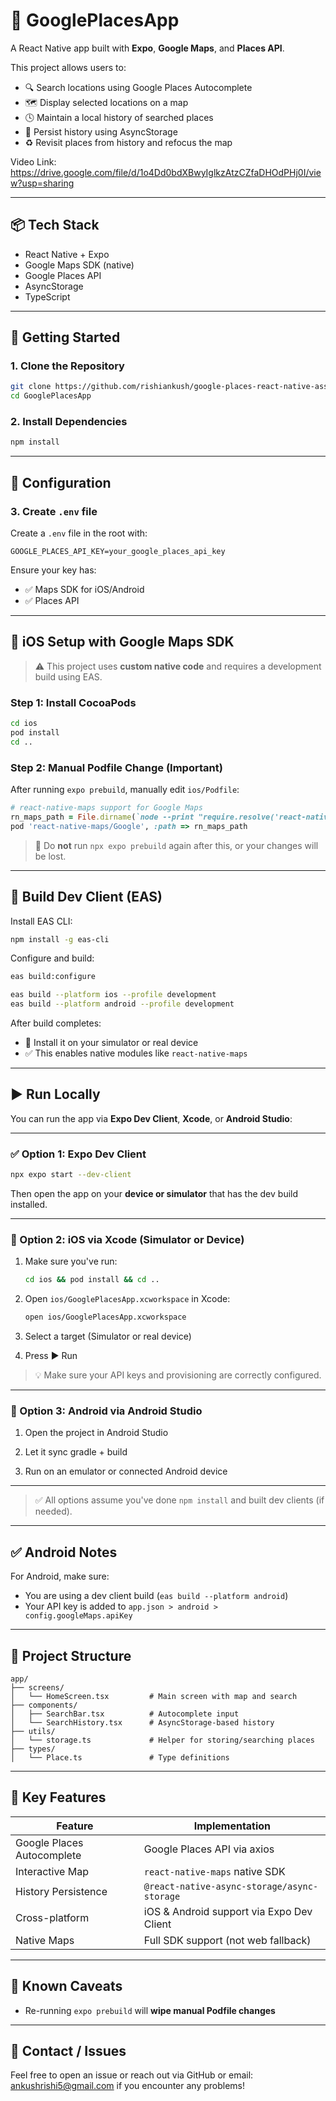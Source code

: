 
# 📍 GooglePlacesApp

A React Native app built with **Expo**, **Google Maps**, and **Places API**.

This project allows users to:
- 🔍 Search locations using Google Places Autocomplete
- 🗺️ Display selected locations on a map
- 🕓 Maintain a local history of searched places
- 📱 Persist history using AsyncStorage
- ♻️ Revisit places from history and refocus the map

Video Link: https://drive.google.com/file/d/1o4Dd0bdXBwyIglkzAtzCZfaDHOdPHj0I/view?usp=sharing

---

## 📦 Tech Stack

- React Native + Expo
- Google Maps SDK (native)
- Google Places API
- AsyncStorage
- TypeScript

---

## 🚀 Getting Started

### 1. Clone the Repository

```bash
git clone https://github.com/rishiankush/google-places-react-native-assignment.git
cd GooglePlacesApp
```

### 2. Install Dependencies

```bash
npm install
```
---

## 🔐 Configuration

### 3. Create `.env` file

Create a `.env` file in the root with:

```env
GOOGLE_PLACES_API_KEY=your_google_places_api_key
```

Ensure your key has:
- ✅ Maps SDK for iOS/Android
- ✅ Places API

---

## 📱 iOS Setup with Google Maps SDK

> ⚠️ This project uses **custom native code** and requires a development build using EAS.

### Step 1: Install CocoaPods

```bash
cd ios
pod install
cd ..
```

### Step 2: Manual Podfile Change (Important)

After running `expo prebuild`, manually edit `ios/Podfile`:

```ruby
# react-native-maps support for Google Maps
rn_maps_path = File.dirname(`node --print "require.resolve('react-native-maps/package.json')"`)
pod 'react-native-maps/Google', :path => rn_maps_path
```

> 🛑 Do **not** run `npx expo prebuild` again after this, or your changes will be lost.

---

## 🔨 Build Dev Client (EAS)

Install EAS CLI:

```bash
npm install -g eas-cli
```

Configure and build:

```bash
eas build:configure

eas build --platform ios --profile development
eas build --platform android --profile development
```

After build completes:
- 📲 Install it on your simulator or real device
- ✅ This enables native modules like `react-native-maps`

---

## ▶️ Run Locally

You can run the app via **Expo Dev Client**, **Xcode**, or **Android Studio**:

---

### ✅ Option 1: Expo Dev Client

```bash
npx expo start --dev-client
```

Then open the app on your **device or simulator** that has the dev build installed.

---

### 🧪 Option 2: iOS via Xcode (Simulator or Device)

1. Make sure you've run:

   ```bash
   cd ios && pod install && cd ..
   ```

2. Open `ios/GooglePlacesApp.xcworkspace` in Xcode:

   ```bash
   open ios/GooglePlacesApp.xcworkspace
   ```

3. Select a target (Simulator or real device)

4. Press ▶️ Run

> 💡 Make sure your API keys and provisioning are correctly configured.

---

### 🤖 Option 3: Android via Android Studio

1. Open the project in Android Studio

2. Let it sync gradle + build

3. Run on an emulator or connected Android device

---

> ✅ All options assume you've done `npm install` and built dev clients (if needed).

---

## ✅ Android Notes

For Android, make sure:
- You are using a dev client build (`eas build --platform android`)
- Your API key is added to `app.json > android > config.googleMaps.apiKey`

---

## 📂 Project Structure

```
app/
├── screens/
│   └── HomeScreen.tsx         # Main screen with map and search
├── components/
│   ├── SearchBar.tsx          # Autocomplete input
│   └── SearchHistory.tsx      # AsyncStorage-based history
├── utils/
│   └── storage.ts             # Helper for storing/searching places
├── types/
│   └── Place.ts               # Type definitions
```

---

## 📌 Key Features

| Feature                    | Implementation                       |
|---------------------------|---------------------------------------|
| Google Places Autocomplete| Google Places API via axios          |
| Interactive Map           | `react-native-maps` native SDK       |
| History Persistence       | `@react-native-async-storage/async-storage` |
| Cross-platform            | iOS & Android support via Expo Dev Client |
| Native Maps               | Full SDK support (not web fallback)  |

---

## 🧹 Known Caveats

- Re-running `expo prebuild` will **wipe manual Podfile changes**

---

## 📮 Contact / Issues

Feel free to open an issue or reach out via GitHub or email: ankushrishi5@gmail.com if you encounter any problems!
